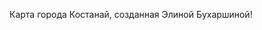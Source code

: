 Карта города Костанай, созданная Элиной Бухаршиной!
<html lang="en">
<head>
    <meta charset="UTF-8">
    <meta name="viewport" content="width=device-width, initial-scale=1.0">
    <title>Карта Костаная</title>
    <link rel="stylesheet" href="https://unpkg.com/leaflet@1.9.4/dist/leaflet.css" />
    <style>
        #map {
            height: 100vh; /* Карта занимает весь экран */
            margin: 0;
        }
    </style>
</head>
<body>
    <div id="map"></div>

    <script src="https://unpkg.com/leaflet@1.9.4/dist/leaflet.js"></script>
    <script>
        // Создание карты
        const map = L.map('map').setView([53.214, 63.624], 12); // Центр карты — Костанай

        // Добавление слоя карты OpenStreetMap
        L.tileLayer('https://{s}.tile.openstreetmap.org/{z}/{x}/{y}.png', {
            attribution: '&copy; <a href="https://www.openstreetmap.org/copyright">OpenStreetMap</a> contributors'
        }).addTo(map);

        // Районы в виде кругов
        const districts = [
            {
                name: "Микрорайон Наурыз",
                coords: [53.1855, 63.6179],
                radius: 1000, // Радиус в метрах
                color: "blue"
            },
            {
                name: "ЖК Юбилейный",
                coords: [53.24269168341029, 63.61414706611485],
                radius: 500, // Радиус в метрах
                color: "green"
            },
            {
                name: "Центральный район",
                coords: [53.214, 63.624],
                radius: 800, // Радиус в метрах
                color: "red"
            }
        ];

        // Добавление кругов на карту
        districts.forEach(district => {
            L.circle(district.coords, {
                color: district.color,
                fillColor: district.color,
                fillOpacity: 0.4,
                radius: district.radius
            }).addTo(map)
              .bindPopup(`<b>${district.name}</b>`);
        });

        // Добавление обработки кликов на карту
        map.on('click', function(e) {
            const { lat, lng } = e.latlng;
            L.marker([lat, lng]).addTo(map)
                .bindPopup(`Координаты: ${lat.toFixed(4)}, ${lng.toFixed(4)}`)
                .openPopup();
        });
    </script>
</body>
</html>
